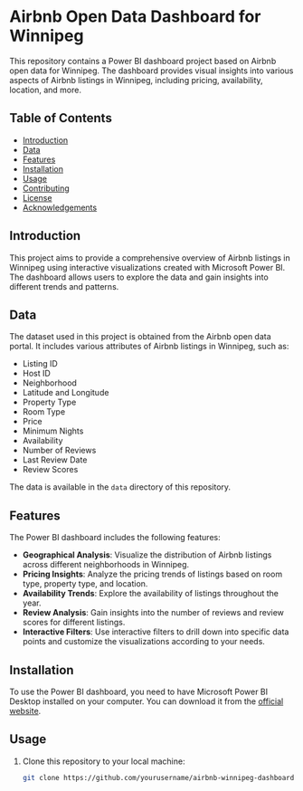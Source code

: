 # Airbnb Open Data Dashboard for Winnipeg

This repository contains a Power BI dashboard project based on Airbnb open data for Winnipeg. The dashboard provides visual insights into various aspects of Airbnb listings in Winnipeg, including pricing, availability, location, and more.

## Table of Contents

- [Introduction](#introduction)
- [Data](#data)
- [Features](#features)
- [Installation](#installation)
- [Usage](#usage)
- [Contributing](#contributing)
- [License](#license)
- [Acknowledgements](#acknowledgements)

## Introduction

This project aims to provide a comprehensive overview of Airbnb listings in Winnipeg using interactive visualizations created with Microsoft Power BI. The dashboard allows users to explore the data and gain insights into different trends and patterns.

## Data

The dataset used in this project is obtained from the Airbnb open data portal. It includes various attributes of Airbnb listings in Winnipeg, such as:

- Listing ID
- Host ID
- Neighborhood
- Latitude and Longitude
- Property Type
- Room Type
- Price
- Minimum Nights
- Availability
- Number of Reviews
- Last Review Date
- Review Scores

The data is available in the `data` directory of this repository.

## Features

The Power BI dashboard includes the following features:

- **Geographical Analysis**: Visualize the distribution of Airbnb listings across different neighborhoods in Winnipeg.
- **Pricing Insights**: Analyze the pricing trends of listings based on room type, property type, and location.
- **Availability Trends**: Explore the availability of listings throughout the year.
- **Review Analysis**: Gain insights into the number of reviews and review scores for different listings.
- **Interactive Filters**: Use interactive filters to drill down into specific data points and customize the visualizations according to your needs.

## Installation

To use the Power BI dashboard, you need to have Microsoft Power BI Desktop installed on your computer. You can download it from the [official website](https://powerbi.microsoft.com/desktop/).

## Usage

1. Clone this repository to your local machine:
   ```bash
   git clone https://github.com/yourusername/airbnb-winnipeg-dashboard.git
